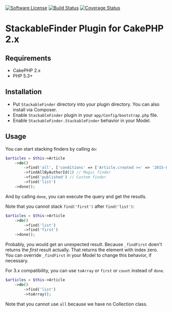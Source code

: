 [![Software License](https://img.shields.io/badge/license-MIT-brightgreen.svg?style=flat-square)](LICENSE.txt)
[![Build Status](https://img.shields.io/travis/chinpei215/cakephp-stackable-finder/master.svg?style=flat-square)](https://travis-ci.org/chinpei215/cakephp-stackable-finder) 
[![Coverage Status](https://img.shields.io/coveralls/chinpei215/cakephp-stackable-finder.svg?style=flat-square)](https://coveralls.io/r/chinpei215/cakephp-stackable-finder?branch=master) 

# StackableFinder Plugin for CakePHP 2.x

## Requirements

* CakePHP 2.x
* PHP 5.3+

## Installation

* Put `StackableFinder` directory into your plugin directory. You can also install via Composer.
* Enable `StackableFinder` plugin in your `app/Config/bootstrap.php` file.
* Enable `StackableFinder.StackableFinder` behavior in your Model.

## Usage

You can start stacking finders by calling `do`:
```php
$articles = $this->Article
	->do()
		->find('all', ['conditions' => ['Article.created >=' => '2015-01-01']])
		->findAllByAuthorId(1) // Magic finder
		->find('published') // Custom finder
		->find('list')
	->done();
```
And by calling `done`, you can execute the query and get the resutls.

Note that you cannot stack `find('first')` after `find('list')`:
```php
$articles = $this->Article
	->do()
		->find('list')
		->find('first')
	->done();
```
Probably, you would get an unexpected result. Because `_findFirst` doen't returns the _first_ result actually. That returns the element with index zero.
You can override `_findFirst` in your Model to change this behavior, if necessary.

For 3.x compatibility, you can use `toArray` or `first` or `count` instead of `done`.
```php
$articles = $this->Article
	->do()
		->find('list')
		->toArray();
```
Note that you cannot use `all` because we have no Collection class.
